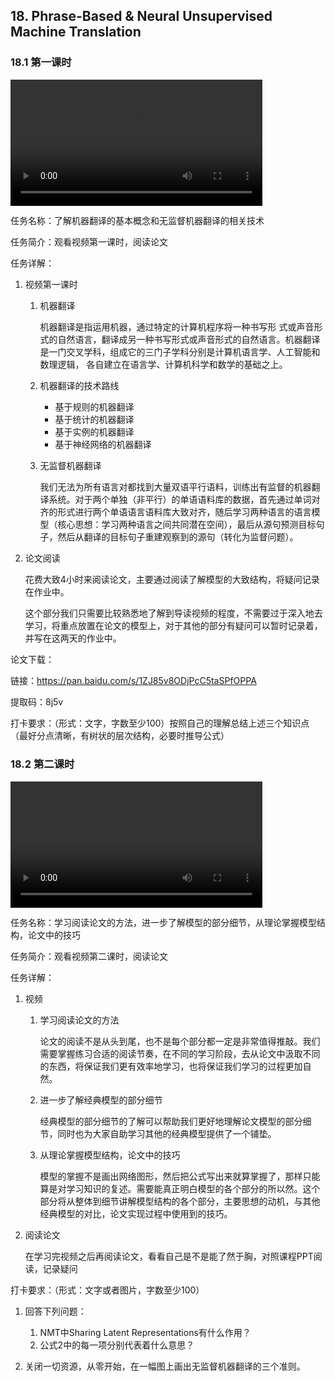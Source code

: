 ## 18. Phrase-Based & Neural Unsupervised Machine Translation

### 18.1 第一课时

<video width=80%  controls >
	<source type="video/mp4" src="018-phrase-based-neural-unsupervised-machine-translation/018-1.mp4">
</video>



任务名称：了解机器翻译的基本概念和无监督机器翻译的相关技术

任务简介：观看视频第一课时，阅读论文

任务详解：

1. 视频第一课时
   1. 机器翻译

      机器翻译是指运用机器，通过特定的计算机程序将一种书写形 式或声音形式的自然语言，翻译成另一种书写形式或声音形式的自然语言。机器翻译是一门交叉学科，组成它的三门子学科分别是计算机语言学、人工智能和数理逻辑， 各自建立在语言学、计算机科学和数学的基础之上。

   2. 机器翻译的技术路线

      - 基于规则的机器翻译
      - 基于统计的机器翻译
      - 基于实例的机器翻译
      - 基于神经网络的机器翻译

   3. 无监督机器翻译

      我们无法为所有语言对都找到大量双语平行语料，训练出有监督的机器翻译系统。对于两个单独（非平行）的单语语料库的数据，首先通过单词对齐的形式进行两个单语语言语料库大致对齐，随后学习两种语言的语言模型（核心思想：学习两种语言之间共同潜在空间），最后从源句预测目标句子，然后从翻译的目标句子重建观察到的源句（转化为监督问题）。

2. 论文阅读

   花费大致4小时来阅读论文，主要通过阅读了解模型的大致结构，将疑问记录在作业中。

   这个部分我们只需要比较熟悉地了解到导读视频的程度，不需要过于深入地去学习，将重点放置在论文的模型上，对于其他的部分有疑问可以暂时记录着，并写在这两天的作业中。

论文下载：

链接：https://pan.baidu.com/s/1ZJ85v8ODjPcC5taSPfOPPA 

提取码：8j5v 

打卡要求：（形式：文字，字数至少100）按照自己的理解总结上述三个知识点（最好分点清晰，有树状的层次结构，必要时推导公式）

### 18.2 第二课时

<video width=80%  controls >
	<source type="video/mp4" src="018-phrase-based-neural-unsupervised-machine-translation/018-2.mp4">
</video>

任务名称：学习阅读论文的方法，进一步了解模型的部分细节，从理论掌握模型结构，论文中的技巧

任务简介：观看视频第二课时，阅读论文

任务详解：

1. 视频
   1. 学习阅读论文的方法

      论文的阅读不是从头到尾，也不是每个部分都一定是非常值得推敲。我们需要掌握练习合适的阅读节奏，在不同的学习阶段，去从论文中汲取不同的东西，将保证我们更有效率地学习，也将保证我们学习的过程更加自然。

   2. 进一步了解经典模型的部分细节

      经典模型的部分细节的了解可以帮助我们更好地理解论文模型的部分细节，同时也为大家自助学习其他的经典模型提供了一个铺垫。

   3. 从理论掌握模型结构，论文中的技巧

      模型的掌握不是画出网络图形，然后把公式写出来就算掌握了，那样只能算是对学习知识的复述。需要能真正明白模型的各个部分的所以然。这个部分将从整体到细节讲解模型结构的各个部分，主要思想的动机，与其他经典模型的对比，论文实现过程中使用到的技巧。

2. 阅读论文

   在学习完视频之后再阅读论文，看看自己是不是能了然于胸，对照课程PPT阅读，记录疑问

打卡要求：（形式：文字或者图片，字数至少100）

1. 回答下列问题：
   1. NMT中Sharing Latent Representations有什么作用？
   2. 公式2中的每一项分别代表着什么意思？

2. 关闭一切资源，从零开始，在一幅图上画出无监督机器翻译的三个准则。